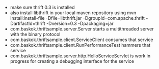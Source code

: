 * make sure thrift 0.3 is installed
* also install libthrift in your local maven repository using
    mvn install:install-file -Dfile=libthrift.jar -DgroupId=com.apache.thrift -DartifactId=thrift -Dversion=0.3 -Dpackaging=jar
* com.baskok.thriftsample.server.Server starts a multithreaded server with the binary protocol
* com.baskok.thriftsample.client.ServiceClient consumes that service
* com.baskok.thriftsample.client.RunPerformanceTest hammers that service
* com.baskok.thriftsample.server.http.HelloServiceServlet is work in progress for creating a debugging interface for the service
